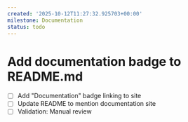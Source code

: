 ```yaml
---
created: '2025-10-12T11:27:32.925703+00:00'
milestone: Documentation
status: todo
---
```


# Add documentation badge to README.md

- [ ] Add "Documentation" badge linking to site
- [ ] Update README to mention documentation site
- [ ] Validation: Manual review
